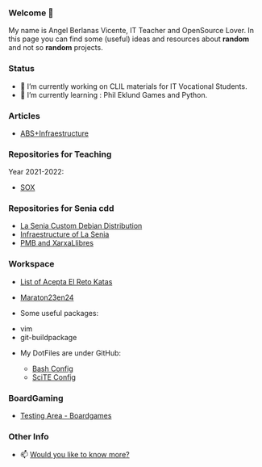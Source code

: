 ### Welcome 👋

My name is Angel Berlanas Vicente, IT Teacher and OpenSource Lover.
In this page you can find some (useful) ideas and resources about **random** and not so **random** projects.

### Status

- 🔭 I’m currently working on CLIL materials for IT Vocational Students.
- 🌱 I’m currently learning : Phil Eklund Games and Python.

### Articles

- [ABS+Infraestructure](./EducationArticles/2022-Senia-Cookie/Article-Senia-Cookie.md)

### Repositories for Teaching 

Year 2021-2022: 

- [ SOX ](https://github.com/aberlanas/SMX-SOX)

### Repositories for Senia cdd

- [ La Senia Custom Debian Distribution ](https://github.com/aberlanas/senia-cdd#readme)
- [ Infraestructure of La Senia ](https://github.com/aberlanas/senia-cdd/blob/master/docs/Infraestructura.md)
- [ PMB and XarxaLlibres ](https://github.com/aberlanas/pmb-xarxallibres-next)

### Workspace

- [List of Acepta El Reto Katas](./Katas/)
- [Maraton23en24](./Katas/AceptaElReto/23en24/)

- Some useful packages:

 * vim
 * git-buildpackage

- My DotFiles are under GitHub:

  * [Bash Config](./Bash/dot.bashrc)
  * [SciTE Config](./Scite/SciTEUser.properties)

### BoardGaming 

- [Testing Area - Boardgames](./Games/)

### Other Info

- 📫 [Would you like to know more?](./LongReadme.org)
